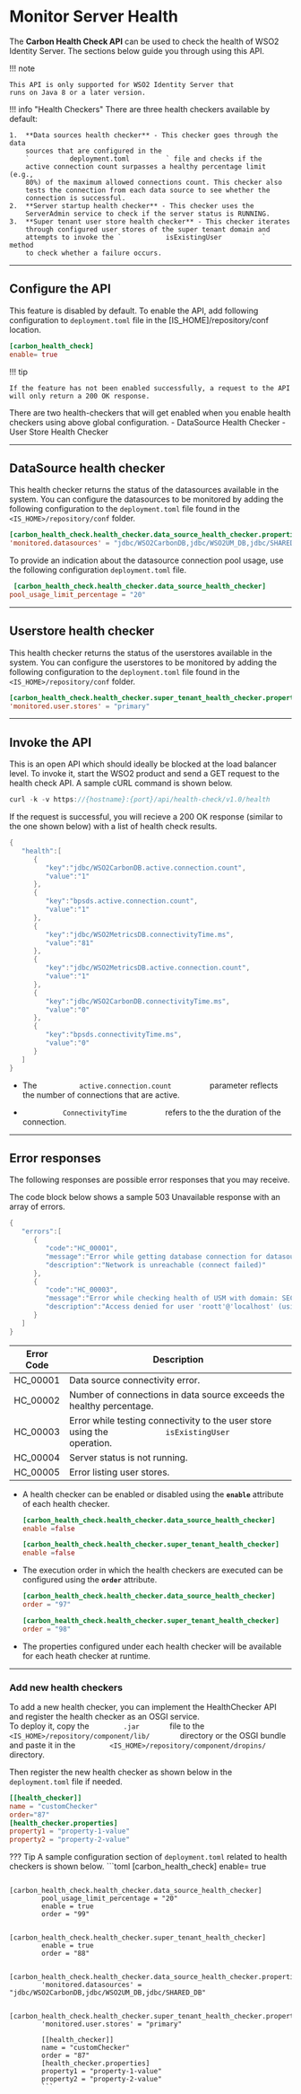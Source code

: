 # Monitor Server Health

The **Carbon Health Check API** can be used to check the health of WSO2 Identity Server. The sections below guide you through using this API.

!!! note
    
    This API is only supported for WSO2 Identity Server that 
    runs on Java 8 or a later version.
    

!!! info "Health Checkers" 
    There are three health checkers available by default:

    1.  **Data sources health checker** - This checker goes through the data
        sources that are configured in the
        `          deployment.toml         ` file and checks if the
        active connection count surpasses a healthy percentage limit (e.g.,
        80%) of the maximum allowed connections count. This checker also
        tests the connection from each data source to see whether the
        connection is successful.
    2.  **Server startup health checker** - This checker uses the
        ServerAdmin service to check if the server status is RUNNING.
    3.  **Super tenant user store health checker** - This checker iterates
        through configured user stores of the super tenant domain and
        attempts to invoke the `           isExistingUser          ` method
        to check whether a failure occurs.

---

## Configure the API

This feature is disabled by default. To enable the API, add following
configuration to `deployment.toml` file in the [IS_HOME]/repository/conf
location.

```toml
[carbon_health_check]
enable= true
```

!!! tip
    
    If the feature has not been enabled successfully, a request to the API
    will only return a 200 OK response.
    
There are two health-checkers that will get enabled when you enable
health checkers using above global configuration. 
    - DataSource Health Checker 
    - User Store Health Checker

---

## DataSource health checker

This health checker returns the status of the datasources available in the system. 
You can configure the datasources to be monitored by adding the following configuration to the `deployment.toml` file found in the `<IS_HOME>/repository/conf` folder.

```toml
[carbon_health_check.health_checker.data_source_health_checker.properties]
'monitored.datasources' = "jdbc/WSO2CarbonDB,jdbc/WSO2UM_DB,jdbc/SHARED_DB"
```

To provide an indication about the datasource connection pool usage, 
use the following configuration `deployment.toml` file.

```toml
 [carbon_health_check.health_checker.data_source_health_checker]
pool_usage_limit_percentage = "20"
```

---

## Userstore health checker

This health checker returns the status of the userstores available in the system. 
You can configure the userstores to be monitored by adding the following configuration to the `deployment.toml` file found in the `<IS_HOME>/repository/conf` folder.

```toml
[carbon_health_check.health_checker.super_tenant_health_checker.properties]
'monitored.user.stores' = "primary" 
```

---

## Invoke the API

This is an open API which should ideally be blocked at the load balancer
level. To invoke it, start the WSO2 product and send a GET request to
the health check API. A sample cURL command is shown below.

``` java
curl -k -v https://{hostname}:{port}/api/health-check/v1.0/health
```

If the request is successful, you will recieve a 200 OK response
(similar to the one shown below) with a list of health check results.

``` java
{  
   "health":[  
      {  
         "key":"jdbc/WSO2CarbonDB.active.connection.count",
         "value":"1"
      },
      {  
         "key":"bpsds.active.connection.count",
         "value":"1"
      },
      {  
         "key":"jdbc/WSO2MetricsDB.connectivityTime.ms",
         "value":"81"
      },
      {  
         "key":"jdbc/WSO2MetricsDB.active.connection.count",
         "value":"1"
      },
      {  
         "key":"jdbc/WSO2CarbonDB.connectivityTime.ms",
         "value":"0"
      },
      {  
         "key":"bpsds.connectivityTime.ms",
         "value":"0"
      }
   ]
}
```

-   The `           active.connection.count          ` parameter
    reflects the number of connections that are active.

-   `           ConnectivityTime          ` refers to the the duration
    of the connection. 

---

## Error responses

The following responses are possible error responses that you may
receive.

The code block below shows a sample 503 Unavailable response with an
array of errors.

``` java
{  
   "errors":[  
      {  
         "code":"HC_00001",
         "message":"Error while getting database connection for datasource: jdbc/DISCONNECTED",
         "description":"Network is unreachable (connect failed)"
      },
      {  
         "code":"HC_00003",
         "message":"Error while checking health of USM with domain: SEC",
         "description":"Access denied for user 'roott'@'localhost' (using password: YES)"
      }
   ]
}
```

| Error Code | Description                                                                                                       |
|------------|-------------------------------------------------------------------------------------------------------------------|
| HC\_00001  | Data source connectivity error.                                                                                   |
| HC\_00002  | Number of connections in data source exceeds the healthy percentage.                                              |
| HC\_00003  | Error while testing connectivity to the user store using the `             isExistingUser            ` operation. |
| HC\_00004  | Server status is not running.                                                                                     |
| HC\_00005  | Error listing user stores.                                                                                        |


-   A health checker can be enabled or disabled using the **` enable `**
    attribute of each health checker.
    ```toml
    [carbon_health_check.health_checker.data_source_health_checker]
    enable =false
    
    [carbon_health_check.health_checker.super_tenant_health_checker]
    enable =false
    ```
    
-   The execution order in which the health checkers are executed can be
    configured using the **` order `** attribute.
    ```toml
    [carbon_health_check.health_checker.data_source_health_checker]
    order = "97"
    
    [carbon_health_check.health_checker.super_tenant_health_checker]
    order = "98"
    ```  
-   The properties configured under each health checker will be
    available for each heath checker at runtime.
   
---
    
### Add new health checkers

To add a new health checker, you can implement the HealthChecker API and
register the health checker as an OSGI service.  
To deploy it, copy the `         .jar        ` file to the
`         <IS_HOME>/repository/component/lib/        ` directory or
the OSGI bundle and paste it in the
`         <IS_HOME>/repository/component/dropins/        `
directory.

Then register the new health checker as shown below in the
`deployment.toml` file if needed.

```toml
[[health_checker]]
name = "customChecker" 
order="87" 
[health_checker.properties] 
property1 = "property-1-value"
property2 = "property-2-value" 
```


??? Tip 
    A sample configuration section of `deployment.toml` related to
    health checkers is shown below. 
            ```toml 
            [carbon_health_check] enable=
            true
            
            [carbon_health_check.health_checker.data_source_health_checker]
            pool_usage_limit_percentage = "20"
            enable = true
            order = "99"
            
            [carbon_health_check.health_checker.super_tenant_health_checker]
            enable = true
            order = "88"
            
            [carbon_health_check.health_checker.data_source_health_checker.properties]
            'monitored.datasources' = "jdbc/WSO2CarbonDB,jdbc/WSO2UM_DB,jdbc/SHARED_DB"
            
            [carbon_health_check.health_checker.super_tenant_health_checker.properties]
            'monitored.user.stores' = "primary"
            
            [[health_checker]] 
            name = "customChecker" 
            order = "87"
            [health_checker.properties] 
            property1 = "property-1-value" 
            property2 = "property-2-value" 
            ```


